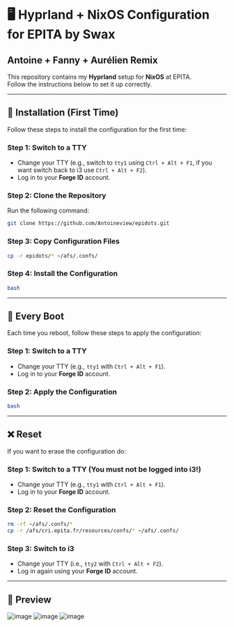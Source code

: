 # 🖥️ Hyprland + NixOS Configuration for EPITA by Swax
## Antoine + Fanny + Aurélien Remix


This repository contains my **Hyprland** setup for **NixOS** at EPITA.  
Follow the instructions below to set it up correctly.

---

## 🚀 Installation (First Time)

Follow these steps to install the configuration for the first time:

### Step 1: Switch to a TTY
- Change your TTY (e.g., switch to `tty1` using `Ctrl + Alt + F1`, if you want switch back to i3 use `Ctrl + Alt + F2`).
- Log in to your **Forge ID** account.

### Step 2: Clone the Repository
Run the following command:
```sh
git clone https://github.com/Antoineview/epidots.git
```

### Step 3: Copy Configuration Files
```sh
cp -r epidots/* ~/afs/.confs/
```

### Step 4: Install the Configuration
```sh
bash
```

---

## 🔄 Every Boot

Each time you reboot, follow these steps to apply the configuration:

### Step 1: Switch to a TTY
- Change your TTY (e.g., `tty1` with `Ctrl + Alt + F1`).
- Log in to your **Forge ID** account.

### Step 2: Apply the Configuration
```sh
bash
```

---

## ❌​ Reset

If you want to erase the configuration do:

### Step 1: Switch to a TTY (You must not be logged into i3!)
- Change your TTY (e.g., `tty1` with `Ctrl + Alt + F1`).
- Log in to your **Forge ID** account.

### Step 2: Reset the Configuration
```sh
rm -rf ~/afs/.confs/*
cp -r /afs/cri.epita.fr/resources/confs/* ~/afs/.confs/
```
### Step 3: Switch to i3
- Change your TTY (i.e., `tty2` with `Ctrl + Alt + F2`).
- Log in again using your **Forge ID** account.


---

## 📸 Preview
![image](https://github.com/user-attachments/assets/d9f397a9-18df-4257-9ea5-b398a0da6e46)
![image](https://github.com/user-attachments/assets/02c07110-d331-4b3e-9b7e-e41dbfe17e91)
![image](https://github.com/user-attachments/assets/ac2cd1e4-d5e3-485e-b6cd-5eac73366882)



